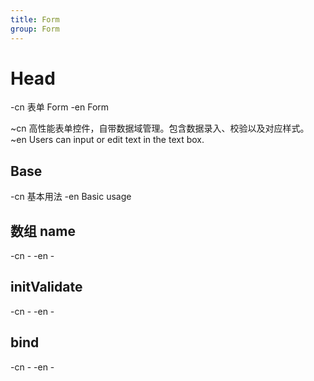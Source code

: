 ```yaml
---
title: Form
group: Form
---
```


# Head

-cn 表单 Form
-en Form

~cn 高性能表单控件，自带数据域管理。包含数据录入、校验以及对应样式。
~en Users can input or edit text in the text box.

## Base

-cn 基本用法
-en Basic usage

<code src="./__example__/s-001-base.tsx"></code>

## 数组 name

-cn -
-en -

<code src="./__example__/s-002-array.tsx"></code>

## initValidate

-cn -
-en -

<code src="./__example__/t-003-initvalidate.tsx"></code>

## bind

-cn -
-en -

<code src="./__example__/s-004-bind.tsx"></code>
